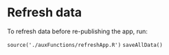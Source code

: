 # Refresh data
To refresh data before re-publishing the app, run:

`source('./auxFunctions/refreshApp.R')`
`saveAllData()`
